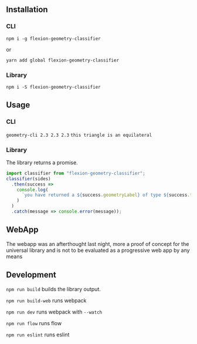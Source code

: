 ## Installation

### CLI

`npm i -g flexion-geometry-classifier`

or

`yarn add global flexion-geometry-classifier`

### Library

`npm i -S flexion-geometry-classifier`

## Usage

### CLI

`geometry-cli 2.3 2.3 2.3`
`this triangle is an equilateral`

### Library

The library returns a promise.

```js
import classifier from "flexion-geometry-classifier";
classifier(sides)
  .then(success =>
    console.log(
      `you have returned a ${success.geometryLabel} of type ${success.type}`
    )
  )
  .catch(message => console.error(message));
```

## WebApp

The webapp was an afterthought last night, more a proof of concept for the universal library and is not to be evaluated as a progressive web app by any means

## Development

`npm run build` builds the library output.

`npm run build-web` runs webpack

`npm run dev` runs webpack with `--watch`

`npm run flow` runs flow

`npm run eslint` runs eslint
